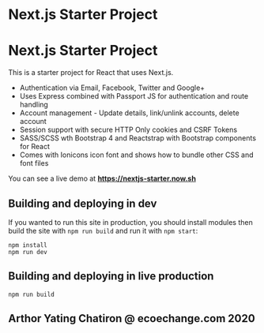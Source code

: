 # Next.js Starter Project
# Next.js Starter Project

This is a starter project for React that uses Next.js.

* Authentication via Email, Facebook, Twitter and Google+
* Uses Express combined with Passport JS for authentication and route handling
* Account management - Update details, link/unlink accounts, delete account
* Session support with secure HTTP Only cookies and CSRF Tokens
* SASS/SCSS wth Bootstrap 4 and Reactstrap with Bootstrap components for React
* Comes with Ionicons icon font and shows how to bundle other CSS and font files

You can see a live demo at **https://nextjs-starter.now.sh**

## Building and deploying in dev

If you wanted to run this site in production, you should install modules then build the site with `npm run build` and run it with `npm start`:

    npm install
	npm run dev
	
## Building and deploying in live production	
    npm run build
    
## Arthor Yating Chatiron @ ecoechange.com 2020